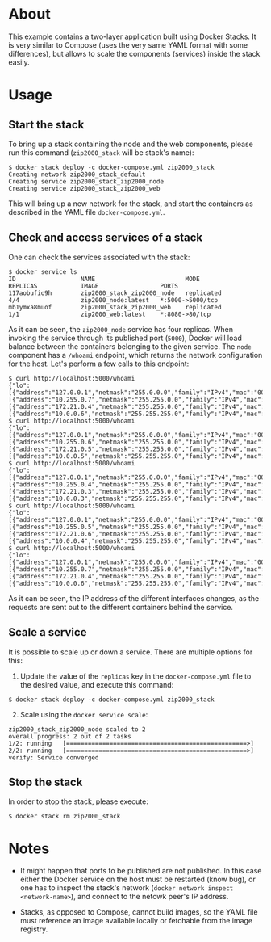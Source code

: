 # About

This example contains a two-layer application built using Docker Stacks. It is
very similar to Compose (uses the very same YAML format with some differences),
but allows to scale the components (services) inside the stack easily.

# Usage

## Start the stack

To bring up a stack containing the node and the web components, please run this
command (`zip2000_stack` will be stack's name):
```
$ docker stack deploy -c docker-compose.yml zip2000_stack
Creating network zip2000_stack_default
Creating service zip2000_stack_zip2000_node
Creating service zip2000_stack_zip2000_web
```
This will bring up a new network for the stack, and start the containers as
described in the YAML file `docker-compose.yml`.


## Check and access services of a stack

One can check the services associated with the stack:
```
$ docker service ls
ID                  NAME                         MODE                REPLICAS            IMAGE                 PORTS
117aobufio9h        zip2000_stack_zip2000_node   replicated          4/4                 zip2000_node:latest   *:5000->5000/tcp
mb1ymxa8muof        zip2000_stack_zip2000_web    replicated          1/1                 zip2000_web:latest    *:8080->80/tcp
```

As it can be seen, the `zip2000_node` service has four replicas. When invoking
the service through its published port (`5000`), Docker will load balance
between the containers belonging to the given service. The `node` component has
a `/whoami` endpoint, which returns the network configuration for the host.
Let's perform a few calls to this endpoint:
```
$ curl http://localhost:5000/whoami
{"lo":[{"address":"127.0.0.1","netmask":"255.0.0.0","family":"IPv4","mac":"00:00:00:00:00:00","internal":true,"cidr":"127.0.0.1/8"}],"eth0":[{"address":"10.255.0.7","netmask":"255.255.0.0","family":"IPv4","mac":"02:42:0a:ff:00:07","internal":false,"cidr":"10.255.0.7/16"}],"eth2":[{"address":"172.21.0.4","netmask":"255.255.0.0","family":"IPv4","mac":"02:42:ac:15:00:04","internal":false,"cidr":"172.21.0.4/16"}],"eth1":[{"address":"10.0.0.6","netmask":"255.255.255.0","family":"IPv4","mac":"02:42:0a:00:00:06","internal":false,"cidr":"10.0.0.6/24"}]}
$ curl http://localhost:5000/whoami
{"lo":[{"address":"127.0.0.1","netmask":"255.0.0.0","family":"IPv4","mac":"00:00:00:00:00:00","internal":true,"cidr":"127.0.0.1/8"}],"eth0":[{"address":"10.255.0.6","netmask":"255.255.0.0","family":"IPv4","mac":"02:42:0a:ff:00:06","internal":false,"cidr":"10.255.0.6/16"}],"eth2":[{"address":"172.21.0.5","netmask":"255.255.0.0","family":"IPv4","mac":"02:42:ac:15:00:05","internal":false,"cidr":"172.21.0.5/16"}],"eth1":[{"address":"10.0.0.5","netmask":"255.255.255.0","family":"IPv4","mac":"02:42:0a:00:00:05","internal":false,"cidr":"10.0.0.5/24"}]}
$ curl http://localhost:5000/whoami
{"lo":[{"address":"127.0.0.1","netmask":"255.0.0.0","family":"IPv4","mac":"00:00:00:00:00:00","internal":true,"cidr":"127.0.0.1/8"}],"eth0":[{"address":"10.255.0.4","netmask":"255.255.0.0","family":"IPv4","mac":"02:42:0a:ff:00:04","internal":false,"cidr":"10.255.0.4/16"}],"eth2":[{"address":"172.21.0.3","netmask":"255.255.0.0","family":"IPv4","mac":"02:42:ac:15:00:03","internal":false,"cidr":"172.21.0.3/16"}],"eth1":[{"address":"10.0.0.3","netmask":"255.255.255.0","family":"IPv4","mac":"02:42:0a:00:00:03","internal":false,"cidr":"10.0.0.3/24"}]}
$ curl http://localhost:5000/whoami
{"lo":[{"address":"127.0.0.1","netmask":"255.0.0.0","family":"IPv4","mac":"00:00:00:00:00:00","internal":true,"cidr":"127.0.0.1/8"}],"eth0":[{"address":"10.255.0.5","netmask":"255.255.0.0","family":"IPv4","mac":"02:42:0a:ff:00:05","internal":false,"cidr":"10.255.0.5/16"}],"eth2":[{"address":"172.21.0.6","netmask":"255.255.0.0","family":"IPv4","mac":"02:42:ac:15:00:06","internal":false,"cidr":"172.21.0.6/16"}],"eth1":[{"address":"10.0.0.4","netmask":"255.255.255.0","family":"IPv4","mac":"02:42:0a:00:00:04","internal":false,"cidr":"10.0.0.4/24"}]}
$ curl http://localhost:5000/whoami
{"lo":[{"address":"127.0.0.1","netmask":"255.0.0.0","family":"IPv4","mac":"00:00:00:00:00:00","internal":true,"cidr":"127.0.0.1/8"}],"eth0":[{"address":"10.255.0.7","netmask":"255.255.0.0","family":"IPv4","mac":"02:42:0a:ff:00:07","internal":false,"cidr":"10.255.0.7/16"}],"eth2":[{"address":"172.21.0.4","netmask":"255.255.0.0","family":"IPv4","mac":"02:42:ac:15:00:04","internal":false,"cidr":"172.21.0.4/16"}],"eth1":[{"address":"10.0.0.6","netmask":"255.255.255.0","family":"IPv4","mac":"02:42:0a:00:00:06","internal":false,"cidr":"10.0.0.6/24"}]}
```
As it can be seen, the IP address of the different interfaces changes, as the
requests are sent out to the different containers behind the service.


## Scale a service

It is possible to scale up or down a service. There are multiple options for
this:

1. Update the value of the `replicas` key in the `docker-compose.yml` file to
the desired value, and execute this command:
```
$ docker stack deploy -c docker-compose.yml zip2000_stack
```

2. Scale using the `docker service scale`:
```$ docker service scale zip2000_stack_zip2000_node=2
zip2000_stack_zip2000_node scaled to 2
overall progress: 2 out of 2 tasks
1/2: running   [==================================================>]
2/2: running   [==================================================>]
verify: Service converged
```


## Stop the stack

In order to stop the stack, please execute:
```
$ docker stack rm zip2000_stack
```


# Notes

- It might happen that ports to be published are not published. In this case
either the Docker service on the host must be restarted (know bug), or one has
to inspect the stack's network (`docker network inspect <network-name>`), and
connect to the netowk peer's IP address.

- Stacks, as opposed to Compose, cannot build images, so the YAML file must
reference an image available locally or fetchable from the image registry.
